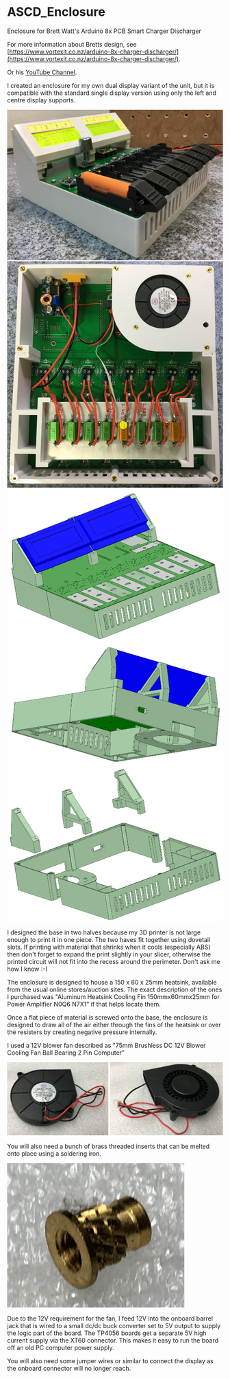# ASCD_Enclosure
Enclosure for Brett Watt's Arduino 8x PCB Smart Charger Discharger

For more information about Bretts design, see [https://www.vortexit.co.nz/arduino-8x-charger-discharger/](https://www.vortexit.co.nz/arduino-8x-charger-discharger/).

Or his [YouTube Channel](https://www.youtube.com/channel/UC3F60pBuzm2kRsHjqQOAO9Q).

I created an enclosure for my own dual display variant of the unit, but it is compatible with the standard single display version using only the left and centre display supports.

![](https://github.com/watts-on-root/ASCD_Enclosure/blob/master/Images/8ch_Tester3.JPG)
![](Images/8ch_Tester1.JPG)
![](Images/Cad_Front.png)
![](Images/Cad_Rear.png)
![](Images/Cad_Exploded.png)

I designed the base in two halves because my 3D printer is not large enough to print it in one piece.  The two haves fit together using dovetail slots.  If printing with material that shrinks when it cools (especially ABS) then don't forget to expand the print slightly in your slicer, otherwise the printed circuit will not fit into the recess around the perimeter. Don't ask me how I know :-)

The enclosure is designed to house a 150 x 60 x 25mm heatsink, available from the usual online stores/auction sites. The exact description of the ones I purchased was "Aluminum Heatsink Cooling Fin 150mmx60mmx25mm for Power Amplifier N0Q6 N7X1" if that helps locate them.

Once a flat piece of material is screwed onto the base, the enclosure is designed to draw all of the air either through the fins of the heatsink or over the resisters by creating negative pressure internally.

I used a 12V blower fan described as "75mm Brushless DC 12V Blower Cooling Fan Ball Bearing 2 Pin Computer"

![](Images/Fan.jpg)

You will also need a bunch of brass threaded inserts that can be melted onto place using a soldering iron.

![](Images/M3_Insert.jpg)

Due to the 12V requirement for the fan, I feed 12V into the onboard barrel jack that is wired to a small dc/dc buck converter set to 5V output to supply the logic part of the board. The TP4056 boards get a separate 5V high current supply via the XT60 connector.  This makes it easy to run the board off an old PC computer power supply.

You will also need some jumper wires or similar to connect the display as the onboard connector will no longer reach.

